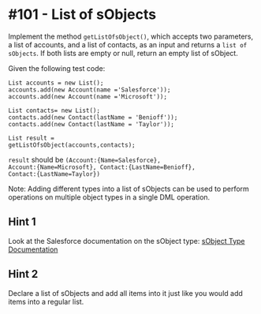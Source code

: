 # #101 - List of sObjects

Implement the method <code>getListOfsObject()</code>, which accepts two parameters, a list of accounts, and a list of contacts, as an input and returns a <code>list of sObjects</code>. If both lists are empty or null, return an empty list of sObject.

Given the following test code:

<code>List<Account> accounts = new List<Account>();</code></br>
<code>accounts.add(new Account(name ='Salesforce'));</code></br>
<code>accounts.add(new Account(name ='Microsoft'));</code></br>


<code>List<Contact> contacts= new List<Contact>();</code></br>
<code>contacts.add(new Contact(lastName = 'Benioff'));</code></br>
<code>contacts.add(new Contact(lastName = 'Taylor'));</code></br>

<code>List result = getListOfsObject(accounts,contacts);</code></br>

<code>result</code> should be <code>(Account:{Name=Salesforce}, Account:{Name=Microsoft}, Contact:{LastName=Benioff}, Contact:{LastName=Taylor})</code>

Note: Adding different types into a list of sObjects can be used to perform operations on multiple object types in a single DML operation.

## Hint 1
Look at the Salesforce documentation on the sObject type: [sObject Type Documentation](https://developer.salesforce.com/docs/atlas.en-us.apexcode.meta/apexcode/langCon_apex_SObject_types.htm)

## Hint 2
Declare a list of sObjects and add all items into it just like you would add items into a regular list.
